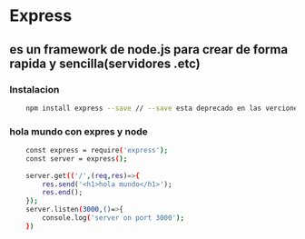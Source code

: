 # Express 
## es un framework de node.js para crear de forma rapida y sencilla(servidores .etc)
### Instalacion
```bash
    npm install express --save // --save esta deprecado en las verciones nuevas
```
### hola mundo con expres y node
```bash
    const express = require('express');
    const server = express();
    
    server.get(('/',(req,res)=>{
        res.send('<h1>hola mundo</h1>');
        res.end();
    });
    server.listen(3000,()=>{
        console.log('server on port 3000');
    })
```
